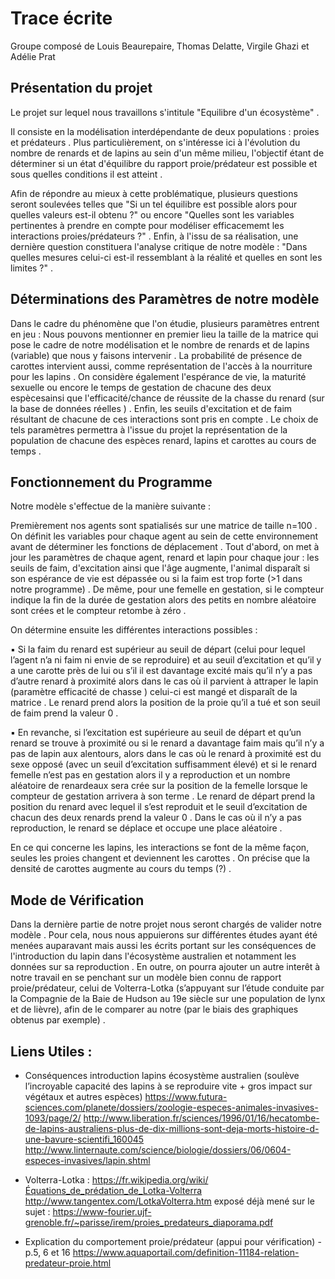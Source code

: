 # Trace écrite 

Groupe composé de Louis Beaurepaire, Thomas Delatte, Virgile Ghazi et Adélie Prat 

## Présentation du projet 

Le projet sur lequel nous travaillons s'intitule "Equilibre d'un écosystème" . 

Il consiste en la modélisation interdépendante de deux populations : proies et prédateurs . 
Plus particulièrement, on s'intéresse ici à l'évolution du nombre de renards et de lapins au sein 
d'un même milieu, l'objectif étant de déterminer si un état d'équilibre du rapport proie/prédateur 
est possible et sous quelles conditions il est atteint . 

Afin de répondre au mieux à cette problématique, plusieurs questions seront soulevées telles que 
"Si un tel équilibre est possible alors pour quelles valeurs est-il obtenu ?" ou encore "Quelles sont 
les variables pertinentes à prendre en compte pour modéliser efficacememt les interactions proies/prédateurs ?" .
Enfin, à l'issu de sa réalisation, une dernière question constituera l'analyse critique de notre modèle :
"Dans quelles mesures celui-ci est-il ressemblant à la réalité et quelles en sont les limites ?" . 

## Déterminations des Paramètres de notre modèle 

Dans le cadre du phénomène que l'on étudie, plusieurs paramètres entrent en jeu : 
Nous pouvons mentionner en premier lieu la taille de la matrice qui pose le cadre de notre modélisation 
et le nombre de renards et de lapins (variable) que nous y faisons intervenir .
La probabilité de présence de carottes intervient aussi, comme représentation de l'accès à la nourriture
pour les lapins .
On considère également l'espérance de vie, la maturité sexuelle ou encore le temps de gestation de chacune 
des deux espècesainsi que l'efficacité/chance de réussite de la chasse du renard (sur la base de données 
réelles ) . 
Enfin, les seuils d'excitation et de faim résultant de chacune de ces interactions sont pris en compte .
Le choix de tels paramètres permettra à l'issue du projet la représentation de la population de chacune
des espèces renard, lapins et carottes au cours de temps . 

## Fonctionnement du Programme 

Notre modèle s'effectue de la manière suivante :

Premièrement nos agents sont spatialisés sur une matrice de taille n=100 .  
On définit les variables pour chaque agent au sein de cette environnement avant de déterminer les fonctions 
de déplacement .
Tout d'abord, on met à jour les paramètres de chaque agent, renard et lapin pour chaque jour : les seuils
de faim, d'excitation ainsi que l'âge augmente, l'animal disparaît si son espérance de vie est dépassée ou 
si la faim est trop forte (>1 dans notre programme) . De même, pour une femelle en gestation, si le compteur 
indique la fin de la durée de gestation alors des petits en nombre aléatoire sont crées et le compteur retombe 
à zéro .

On détermine ensuite les différentes interactions possibles :

▪	Si la faim du renard est supérieur au seuil de départ (celui pour lequel l’agent n’a ni faim ni envie de se 
 reproduire) et au seuil d’excitation et qu’il y a une carotte près de lui ou s’il il est davantage excité mais 
 qu’il n’y a pas d’autre renard à proximité  alors dans le cas où il parvient à attraper le lapin (paramètre efficacité
 de chasse ) celui-ci est mangé et disparaît de la matrice . Le renard prend alors la position de la proie qu’il a tué
 et son seuil de faim prend la valeur 0 .   


▪	En revanche, si l’excitation est supérieure au seuil de départ et qu’un renard se trouve à proximité ou si le renard
  a davantage faim mais qu’il n’y a pas de lapin aux alentours, alors dans le cas où le renard à proximité est du sexe opposé
  (avec un seuil d’excitation suffisamment élevé) et si le renard femelle n’est pas en gestation alors il y a reproduction 
  et un nombre aléatoire de renardeaux sera crée sur la position de la femelle lorsque le compteur de gestation arrivera à 
  son terme . Le renard de départ prend la position du renard avec lequel il s’est reproduit et le seuil d’excitation de 
  chacun des deux renards prend la valeur 0 . Dans le cas où il n’y a pas reproduction, le renard se déplace et occupe une 
  place aléatoire .  
  
  En ce qui concerne les lapins, les interactions se font de la même façon, seules les proies changent et deviennent les 
  carottes . On précise que la densité de carottes augmente au cours du temps  (?) . 
  
## Mode de Vérification 

Dans la dernière partie de notre projet nous seront chargés de valider notre modèle . Pour cela, nous nous appuierons sur 
différentes études ayant été menées auparavant mais aussi les écrits portant sur les conséquences de l'introduction du lapin
dans l'écosystème australien et notamment les données sur sa reproduction . En outre, on pourra ajouter un autre interêt à 
notre travail en se penchant sur un modèle bien connu de rapport proie/prédateur, celui de Volterra-Lotka (s’appuyant sur 
l’étude conduite par la Compagnie de la Baie de Hudson au 19e siècle sur une population de lynx et de lièvre), afin de  le 
comparer au notre (par le biais des graphiques obtenus par exemple) .

## Liens Utiles : 

- Conséquences introduction lapins écosystème australien (soulève l’incroyable capacité des lapins à se reproduire vite + gros impact sur végétaux et autres espèces)
https://www.futura-sciences.com/planete/dossiers/zoologie-especes-animales-invasives-1093/page/2/
http://www.liberation.fr/sciences/1996/01/16/hecatombe-de-lapins-australiens-plus-de-dix-millions-sont-deja-morts-histoire-d-une-bavure-scientifi_160045
http://www.linternaute.com/science/biologie/dossiers/06/0604-especes-invasives/lapin.shtml

- Volterra-Lotka : 
https://fr.wikipedia.org/wiki/Équations_de_prédation_de_Lotka-Volterra
http://www.tangentex.com/LotkaVolterra.htm
exposé déjà mené sur le sujet : https://www-fourier.ujf-grenoble.fr/~parisse/irem/proies_predateurs_diaporama.pdf

- Explication du comportement proie/prédateur (appui pour vérification) - p.5, 6 et 16 
https://www.aquaportail.com/definition-11184-relation-predateur-proie.html





